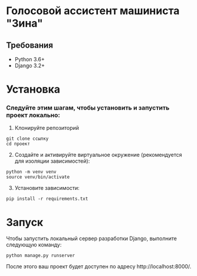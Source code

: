 # Голосовой ассистент машиниста "Зина"

## Требования

- Python 3.6+
- Django 3.2+

# Установка

### Следуйте этим шагам, чтобы установить и запустить проект локально:

1. Клонируйте репозиторий

```
git clone ссылку 
cd проект
```

2. Создайте и активируйте виртуальное окружение (рекомендуется для изоляции зависимостей):

```
python -m venv venv
source venv/bin/activate
```

3. Установите зависимости:

``` 
pip install -r requirements.txt
```

# Запуск
Чтобы запустить локальный сервер разработки Django, выполните следующую команду:
```
python manage.py runserver
```

После этого ваш проект будет доступен по адресу http://localhost:8000/.
